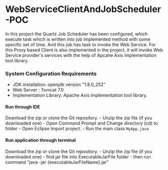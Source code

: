 
# WebServiceClientAndJobScheduler-POC

In this project the Quartz Job Scheduler has been configured, which execute task which is written into job implemented method with some specific set of time. And this job has task to invoke the Web Service. For this Proxy based Client is also implemented in the project, it will invoke Web Service provider's services with the help of Apcahe Axis implementation tool library.


### System Configuration Requirements
 
 - JDK installation: openjdk version "1.8.0_252"
 - Web Server : Tomcat 7.0
 - Implementation Library: Apache Axis implementation tool library.
 

#### Run through IDE
 Download the zip or clone the Git repository.
      - Unzip the zip file (if you downloaded one)
      - Open Command Prompt and Change directory (cd) to folder 
      - Open Eclipse Import project.
      - Run the main class `MyApp.java`
      
      
     

#### Run application through terminal
Download the zip or clone the Git repository.
      - Unzip the zip file (if you downloaded one)
      - find jar file into ExecutableJarFile folder 
      - then run command "java -jar {executableJarFileName}.jar"


